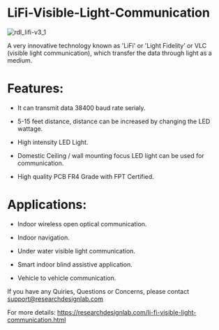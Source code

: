 # LiFi-Visible-Light-Communication

![rdl_lifi-v3_1](https://user-images.githubusercontent.com/8509587/34975095-2b2d31ea-fab6-11e7-8067-b0d52ff56b14.jpg)

A very innovative technology known as 'LiFi' or 'Light Fidelity’ or VLC (visible light communication), which transfer the data through light as a medium.

# Features:

* It can transmit data 38400 baud rate serialy.

* 5-15 feet distance, distance can be increased by changing the LED wattage.

* High intensity LED Light.

* Domestic Ceiling / wall mounting focus LED light can be used for communication.

* High quality PCB FR4 Grade with FPT Certified.

# Applications:

* Indoor wireless open optical communication.

* Indoor navigation.

* Under water visible light communication.

* Smart indoor blind assistive application.

* Vehicle to vehicle communication.


If you have any Quiries, Questions or Concerns, please contact support@researchdesignlab.com

For more details: https://researchdesignlab.com/li-fi-visible-light-communication.html
